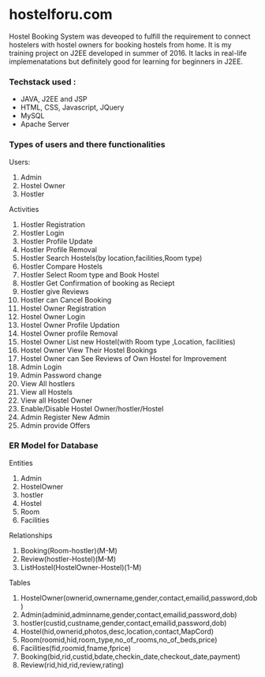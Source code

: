 # hostelforu.com
 Hostel Booking System was deveoped to fulfill the requirement to connect hostelers with hostel owners for booking hostels from home.
 It is my training project on J2EE developed in summer of 2016. It lacks in real-life implemenatations but definitely good for learning for beginners in J2EE.  
 
 ### Techstack used : 
 * JAVA, J2EE and JSP
 * HTML, CSS, Javascript, JQuery
 * MySQL
 * Apache Server
 
### Types of users and there functionalities

Users:
1. Admin
2. Hostel Owner
3. Hostler

Activities
1. Hostler Registration
2. Hostler Login
3. Hostler Profile Update
4. Hostler Profile Removal
5. Hostler Search Hostels(by location,facilities,Room type)
6. Hostler Compare Hostels
7. Hostler Select Room type and Book Hostel
8. Hostler Get Confirmation of booking as Reciept 
9. Hostler give Reviews
10. Hostler can Cancel Booking
11. Hostel Owner Registration
12. Hostel Owner Login
13. Hostel Owner Profile Updation
14. Hostel Owner profile Removal
15. Hostel Owner List new Hostel(with Room type ,Location, facilities)
16. Hostel Owner View Their Hostel Bookings
17. Hostel Owner can See Reviews of Own Hostel for Improvement
18. Admin Login
19. Admin Password change
20. View All hostlers
21. View all Hostels
22. View all Hostel Owner
23. Enable/Disable Hostel Owner/hostler/Hostel
24. Admin Register New Admin
25. Admin provide Offers

### ER Model for Database 
Entities
1. Admin
2. HostelOwner
3. hostler
4. Hostel
5. Room
6. Facilities

Relationships
1. Booking(Room-hostler)(M-M)
2. Review(hostler-Hostel)(M-M)
3. ListHostel(HostelOwner-Hostel)(1-M)

Tables
1. HostelOwner(ownerid,ownername,gender,contact,emailid,password,dob)
2. Admin(adminid,adminname,gender,contact,emailid,password,dob)
3. hostler(custid,custname,gender,contact,emailid,password,dob)
4. Hostel(hid,ownerid,photos,desc,location,contact,MapCord)
5. Room(roomid,hid,room_type,no_of_rooms,no_of_beds,price)
6. Facilities(fid,roomid,fname,fprice)
7. Booking(bid,rid,custid,bdate,checkin_date,checkout_date,payment)
8. Review(rid,hid,rid,review,rating)




